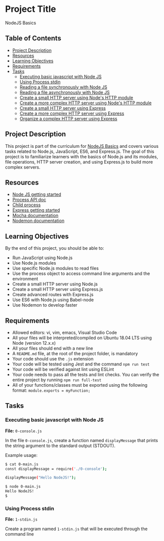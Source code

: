 # Project Title

NodeJS Basics

## Table of Contents

- [Project Description](#project-description)
- [Resources](#resources)
- [Learning Objectives](#learning-objectives)
- [Requirements](#requirements)
- [Tasks](#tasks)
  - [Executing basic javascript with Node JS](#executing-basic-javascript-with-node-js)
  - [Using Process stdin](#using-process-stdin)
  - [Reading a file synchronously with Node JS](#reading-a-file-synchronously-with-node-js)
  - [Reading a file asynchronously with Node JS](#reading-a-file-asynchronously-with-node-js)
  - [Create a small HTTP server using Node's HTTP module](#create-a-small-http-server-using-nodes-http-module)
  - [Create a more complex HTTP server using Node's HTTP module](#create-a-more-complex-http-server-using-nodes-http-module)
  - [Create a small HTTP server using Express](#create-a-small-http-server-using-express)
  - [Create a more complex HTTP server using Express](#create-a-more-complex-http-server-using-express)
  - [Organize a complex HTTP server using Express](#organize-a-complex-http-server-using-express)

## Project Description

This project is part of the curriculum for [NodeJS Basics](#) and covers various tasks related to Node.js, JavaScript, ES6, and Express.js. The goal of this project is to familiarize learners with the basics of Node.js and its modules, file operations, HTTP server creation, and using Express.js to build more complex servers.

## Resources

- [Node JS getting started](#)
- [Process API doc](#)
- [Child process](#)
- [Express getting started](#)
- [Mocha documentation](#)
- [Nodemon documentation](#)

## Learning Objectives

By the end of this project, you should be able to:

- Run JavaScript using Node.js
- Use Node.js modules
- Use specific Node.js modules to read files
- Use the process object to access command line arguments and the environment
- Create a small HTTP server using Node.js
- Create a small HTTP server using Express.js
- Create advanced routes with Express.js
- Use ES6 with Node.js using Babel-node
- Use Nodemon to develop faster

## Requirements

- Allowed editors: vi, vim, emacs, Visual Studio Code
- All your files will be interpreted/compiled on Ubuntu 18.04 LTS using Node (version 12.x.x)
- All your files should end with a new line
- A `README.md` file, at the root of the project folder, is mandatory
- Your code should use the `.js` extension
- Your code will be tested using Jest and the command `npm run test`
- Your code will be verified against lint using ESLint
- Your code needs to pass all the tests and lint checks. You can verify the entire project by running `npm run full-test`
- All of your functions/classes must be exported using the following format: `module.exports = myFunction;`

## Tasks

### Executing basic javascript with Node JS

**File:** `0-console.js`

In the file `0-console.js`, create a function named `displayMessage` that prints the string argument to the standard output (STDOUT).

Example usage:

```bash
$ cat 0-main.js
const displayMessage = require('./0-console');

displayMessage("Hello NodeJS!");

$ node 0-main.js
Hello NodeJS!
$
```

### Using Process stdin

**File:** `1-stdin.js`

Create a program named `1-stdin.js` that will be executed through the command line
